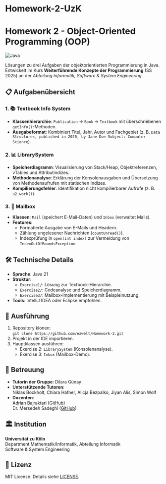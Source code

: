 # Homework-2-UzK
# Homework 2 - Object-Oriented Programming (OOP)

![Java](https://img.shields.io/badge/Java-21-blue?logo=java)

Lösungen zu drei Aufgaben der objektorientierten Programmierung in Java. Entwickelt im Kurs **Weiterführende Konzepte der Programmierung** (SS 2025) an der *Abteilung Informatik, Software & System Engineering*.

## 📋 Aufgabenübersicht

### 1. 📚 Textbook Info System
- **Klassenhierarchie**: `Publication` → `Book` → `Textbook` mit überschriebenen `getInfo()`-Methoden.
- **Ausgabeformat**: Kombiniert Titel, Jahr, Autor und Fachgebiet (z. B. `Data Structures, published in 2020, by Jane Doe Subject: Computer Science`).

### 2. 📊 LibrarySystem
- **Speicherdiagramm**: Visualisierung von Stack/Heap, Objektreferenzen, vTables und Attributindizes.
- **Methodenanalyse**: Erklärung der Konsolenausgaben und Übersetzung von Methodenaufrufen mit statischen Indizes.
- **Kompilierungsfehler**: Identifikation nicht kompilierbarer Aufrufe (z. B. `u2.work()`).

### 3. 📧 Mailbox
- **Klassen**: `Mail` (speichert E-Mail-Daten) und `Inbox` (verwaltet Mails).
- **Features**: 
  - Formatierte Ausgabe von E-Mails und Headern.
  - Zählung ungelesener Nachrichten (`countUnread()`).
  - Indexprüfung in `open(int index)` zur Vermeidung von `IndexOutOfBoundsException`.

## 🛠 Technische Details
- **Sprache**: Java 21
- **Struktur**:
  - `Exercise1/`: Lösung zur Textbook-Hierarchie.
  - `Exercise2/`: Codeanalyse und Speicherdiagramm.
  - `Exercise3/`: Mailbox-Implementierung mit Beispielnutzung.
- **Tools**: IntelliJ IDEA oder Eclipse empfohlen.

## 🚀 Ausführung
1. Repository klonen:  
   `git clone https://github.com/ezwelt/Homework-2.git`
2. Projekt in der IDE importieren.
3. Hauptklassen ausführen:
   - Exercise 2: `LibrarySystem` (Konsolenanalyse).
   - Exercise 3: `Inbox` (Mailbox-Demo).

## 👤 Betreuung
- **Tutorin der Gruppe**: Dilara Günay  
- **Unterstützende Tutoren**:  
  Niklas Bockholt, Chiara Hafner, Alicja Bezpalko, Jiyan Alis, Simon Wolf  
- **Dozenten**:  
  Adrian Bajraktari ([GitHub](https://github.com/AdrianBajraktari))  
  Dr. Mersedeh Sadeghi ([GitHub](https://github.com/mersedehSa))  

## 🏛 Institution
**Universität zu Köln**  
Department Mathematik/Informatik, Abteilung Informatik  
Software & System Engineering 

## 📄 Lizenz
MIT License. Details siehe [LICENSE](LICENSE).
